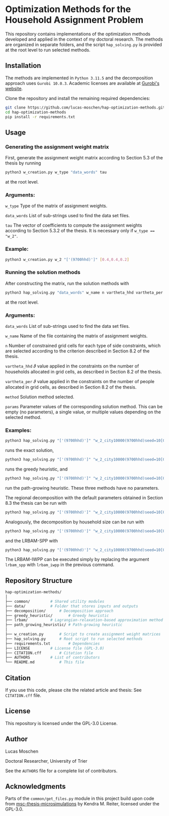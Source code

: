 # Optimization Methods for the Household Assignment Problem

This repository contains implementations of the optimization methods developed and applied in the context of my doctoral research.
The methods are organized in separate folders, and the script `hap_solving.py` is provided at the root level to run selected methods.


## Installation

The methods are implemented in `Python 3.11.5` and the decomposition approach uses `Gurobi 10.0.3`.
Academic licenses are available at [Gurobi's website](https://www.gurobi.com/academia/academic-program-and-licenses).

Clone the repository and install the remaining required dependencies:

```bash
git clone https://github.com/lucas-moschen/hap-optimization-methods.git
cd hap-optimization-methods
pip install -r requirements.txt
```


## Usage

### Generating the assignment weight matrix

First, generate the assignment weight matrix according to Section 5.3 of the thesis by running

```bash
python3 w_creation.py w_type "data_words" tau
```

at the root level.

### Arguments:

`w_type` Type of the matrix of assignment weights.

`data_words` List of sub-strings used to find the data set files.

`tau` The vector of coefficients to compute the assignment weights according to Section 5.3.2 of the thesis. 
It is necessary only if `w_type == "w_2"`. 

### Example:

```bash
python3 w_creation.py w_2 "['(9700hhd)']" [0.4,0.4,0.2]
```

### Running the solution methods

After constructing the matrix, run the solution methods with

```bash
python3 hap_solving.py "data_words" w_name n vartheta_hhd vartheta_per method params
```

at the root level.

### Arguments:

`data_words` List of sub-strings used to find the data set files.

`w_name` Name of the file containing the matrix of assignment weights.

`n` Number of constrained grid cells for each type of side constraints, which are selected according to the criterion described in Section 8.2 of the thesis.

`vartheta_hhd` 𝜗 value applied in the constraints on the number of households allocated in grid cells, as described in Section 8.2 of the thesis.

`vartheta_per` 𝜗 value applied in the constraints on the number of people allocated in grid cells, as described in Section 8.2 of the thesis.

`method` Solution method selected.

`params` Parameter values of the corresponding solution method. This can be empty (no parameters), a single value, or multiple values depending on the selected method.

### Examples:

```bash
python3 hap_solving.py "['(9700hhd)']" "w_2_city10000(9700hhd)seed=10[0.4, 0.4, 0.2].csv" 46 0.95 0.95 exact
```
runs the exact solution, 
```bash
python3 hap_solving.py "['(9700hhd)']" "w_2_city10000(9700hhd)seed=10[0.4, 0.4, 0.2].csv" 46 0.95 0.95 greedy
```
runs the greedy heuristic, and
```bash
python3 hap_solving.py "['(9700hhd)']" "w_2_city10000(9700hhd)seed=10[0.4, 0.4, 0.2].csv" 46 0.95 0.95 path_gr
```
run the path-growing heuristic. These three methods have no parameters.

The regional decomposition with the default parameters obtained in Section 8.3 the thesis can be run with
```bash
python3 hap_solving.py "['(9700hhd)']" "w_2_city10000(9700hhd)seed=10[0.4, 0.4, 0.2].csv" 46 0.95 0.95 reg_decomp 5000 0.97 0.05 0.3 100
```

Analogously, the decomposition by household size can be run with 
```bash
python3 hap_solving.py "['(9700hhd)']" "w_2_city10000(9700hhd)seed=10[0.4, 0.4, 0.2].csv" 46 0.95 0.95 hhd_decomp 2500 0.97 0.05 0.3
```
and the LRBAM-SPP with 
```bash
python3 hap_solving.py "['(9700hhd)']" "w_2_city10000(9700hhd)seed=10[0.4, 0.4, 0.2].csv" 46 0.95 0.95 lrbam_spp 0.075 0.01 1.01
```
The LRBAM-IWPP can be executed simply by replacing the argument `lrbam_spp` with `lrbam_iwpp` in the previous command.


## Repository Structure
```bash
hap-optimization-methods/
│
├── common/			# Shared utility modules
├── data/			# Folder that stores inputs and outputs 
├── decomposition/		# Decomposition approach
├── greedy_heuristic/		# Greedy heuristic
├── lrbam/			# Lagrangian-relaxation-based approximation method
├── path_growing_heuristic/	# Path-growing heuristic
│
├── w_creation.py		# Script to create assignment weight matrices
├── hap_solving.py		# Root script to run selected methods
├── requirements.txt		# Dependencies
├── LICENSE			# License file (GPL-3.0)
├── CITATION.cff		# Citation file
├── AUTHORS			# List of contributors
└── README.md			# This file
```


## Citation
If you use this code, please cite the related article and thesis:
See `CITATION.cff` file.


## License
This repository is licensed under the GPL-3.0 License.


## Author
Lucas Moschen

Doctoral Researcher, University of Trier

See the `AUTHORS` file for a complete list of contributors.


## Acknowledgments

Parts of the `common/get_files.py` module in this project build upon code from [msc-thesis-microsimulations](https://github.com/ReiterKM/msc-thesis-microsimulations) by Kendra M. Reiter, licensed under the GPL-3.0.
